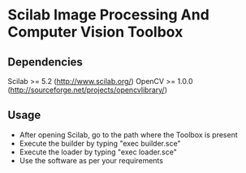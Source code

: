 # Scilab Image Processing And Computer Vision Toolbox

## Dependencies
Scilab		>= 5.2		(http://www.scilab.org/)
OpenCV		>= 1.0.0	(http://sourceforge.net/projects/opencvlibrary/)

## Usage
- After opening Scilab, go to the path where the Toolbox is present
- Execute the builder by typing "exec builder.sce"
- Execute the loader by typing "exec loader.sce"
- Use the software as per your requirements

